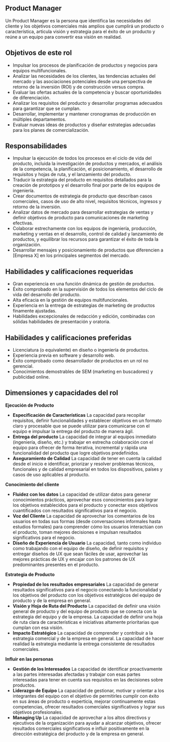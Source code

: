 ## Product Manager
Un Product Manager es la persona que identifica las necesidades del cliente y los objetivos comerciales más amplios que cumplirá un producto o característica, articula visión y estrategia para el éxito de un producto y reúne a un equipo para convertir esa visión en realidad.

## Objetivos de este rol

- Impulsar los procesos de planificación de productos y negocios para equipos multifuncionales.
- Analizar las necesidades de los clientes, las tendencias actuales del mercado y las asociaciones potenciales desde una perspectiva de retorno de la inversión (ROI) y de construcción versus compra.
- Evaluar las ofertas actuales de la competencia y buscar oportunidades de diferenciación.
- Analizar los requisitos del producto y desarrollar programas adecuados para garantizar que se cumplan.
- Desarrollar, implementar y mantener cronogramas de producción en múltiples departamentos.
- Evaluar nuevas ideas de productos y diseñar estrategias adecuadas para los planes de comercialización.

## Responsabilidades

- Impulsar la ejecución de todos los procesos en el ciclo de vida del producto, incluida la investigación de productos y mercados, el análisis de la competencia, la planificación, el posicionamiento, el desarrollo de requisitos y hojas de ruta, y el lanzamiento del producto.
- Traducir la estrategia del producto en requisitos detallados para la creación de prototipos y el desarrollo final por parte de los equipos de ingeniería.
- Crear documentos de estrategia de producto que describan casos comerciales, casos de uso de alto nivel, requisitos técnicos, ingresos y retorno de la inversión.
- Analizar datos de mercado para desarrollar estrategias de ventas y definir objetivos de producto para comunicaciones de marketing efectivas.
- Colaborar estrechamente con los equipos de ingeniería, producción, marketing y ventas en el desarrollo, control de calidad y lanzamiento de productos, y equilibrar los recursos para garantizar el éxito de toda la organización.
- Desarrollar mensajes y posicionamiento de productos que diferencien a [Empresa X] en los principales segmentos del mercado.

## Habilidades y calificaciones requeridas

- Gran experiencia en una función dinámica de gestión de productos.
- Éxito comprobado en la supervisión de todos los elementos del ciclo de vida del desarrollo del producto.
- Alta eficacia en la gestión de equipos multifuncionales.
- Experiencia en la entrega de estrategias de marketing de productos finamente ajustadas.
- Habilidades excepcionales de redacción y edición, combinadas con sólidas habilidades de presentación y oratoria.

## Habilidades y calificaciones preferidas
- Licenciatura (o equivalente) en diseño o ingeniería de productos.
- Experiencia previa en software y desarrollo web.
- Éxito comprobado como desarrollador de productos en un rol no gerencial.
- Conocimientos demostrables de SEM (marketing en buscadores) y publicidad online.

## Dimensiones y capacidades del rol

**Ejecución de Producto**

- **Especificación de Características**	La capacidad para recopilar requisitos, definir funcionalidades y establecer objetivos en un formato claro y procesable que se puede utilizar para comunicarse con el equipo e impulsar la entrega del producto de manera ágil.
- **Entrega del producto**	La capacidad de integrar al equipos inmediato (ingeniería, diseño, etc.) y trabajar en estrecha colaboración con el equipo para ofrecer de forma iterativa, incremental y rápida una funcionalidad del producto que logre objetivos predefinidos.
- **Aseguramiento de Calidad**	La capacidad de tener en cuenta la calidad desde el inicio e identificar, priorizar y resolver problemas técnicos, funcionales y de calidad empresarial en todos los dispositivos, países y casos de uso aplicables al producto.

**Conocimiento del cliente**

- **Fluidez con los datos**	La capacidad de utilizar datos para generar conocimientos prácticos, aprovechar esos conocimientos para lograr los objetivos establecidos para el producto y conectar esos objetivos cuantificados con resultados significativos para el negocio.
- **Voz del Cliente**	La capacidad de aprovechar los comentarios de los usuarios en todas sus formas (desde conversaciones informales hasta estudios formales) para comprender cómo los usuarios interactúan con el producto, toman mejores decisiones e impulsan resultados significativos para el negocio.
- **Diseño de Experiencia de Usuario**	La capacidad, tanto como individuo como trabajando con el equipo de diseño, de definir requisitos y entregar diseños de UX que sean fáciles de usar, aprovechar las mejores prácticas de UX y encajar con los patrones de UX predominantes presentes en el producto.

**Estrategia de Producto**

- **Propiedad de los resultados empresariales**	La capacidad de generar resultados significativos para el negocio conectando la funcionalidad y los objetivos del producto con los objetivos estratégicos del equipo de producto y de la empresa en general.
- **Visión y Hoja de Ruta del Producto**	La capacidad de definir una visión general de producto y del equipo de producto que se conecta con la estrategia del equipo y de la empresa. La capacidad de definir una hoja de ruta clara de características e iniciativas altamente prioritarias que cumplan con esa visión.
- **Impacto Estratégico**	La capacidad de comprender y contribuir a la estrategia comercial y de la empresa en general. La capacidad de hacer realidad la estrategia mediante la entrega consistente de resultados comerciales.

**Influir en las personas**

- **Gestión de los Interesados**	La capacidad de identificar proactivamente a las partes interesadas afectadas y trabajar con esas partes interesadas para tener en cuenta sus requisitos en las decisiones sobre productos.
- **Liderazgo de Equipo**	La capacidad de gestionar, motivar y orientar a los integrantes del equipo con el objetivo de permitirles cumplir con éxito en sus áreas de producto o experticia, mejorar continuamente estas competencias, ofrecer resultados comerciales significativos y lograr sus objetivos profesionales.
- **Managing Up**	La capacidad de aprovechar a los altos directivos y ejecutivos de la organización para ayudar a alcanzar objetivos, ofrecer resultados comerciales significativos e influir positivamente en la dirección estratégica del producto y de la empresa en general.


